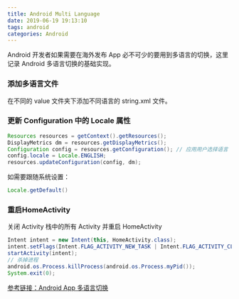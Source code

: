 ```yaml
---
title: Android Multi Language
date: 2019-06-19 19:13:10
tags: android
categories: Android
---
```


Android 开发者如果需要在海外发布 App 必不可少的要用到多语言的切换，这里记录 Android 多语言切换的基础实现。

### 添加多语言文件

在不同的 value 文件夹下添加不同语言的 string.xml 文件。

### 更新 Configuration 中的 Locale 属性

```java
Resources resources = getContext().getResources();
DisplayMetrics dm = resources.getDisplayMetrics();
Configuration config = resources.getConfiguration(); // 应用用户选择语言
config.locale = Locale.ENGLISH;
resources.updateConfiguration(config, dm);
```

如需要跟随系统设置：

```java
Locale.getDefault()
```

### 重启HomeActivity

关闭 Activity 栈中的所有 Activity 并重启 HomeActivity

```java
Intent intent = new Intent(this, HomeActivity.class);
intent.setFlags(Intent.FLAG_ACTIVITY_NEW_TASK | Intent.FLAG_ACTIVITY_CLEAR_TASK);
startActivity(intent);
// 杀掉进程
android.os.Process.killProcess(android.os.Process.myPid());
System.exit(0);
```

[参考链接：Android App 多语言切换](https://jaeger.itscoder.com/android/2016/05/14/switch-language-on-android-app.html)
